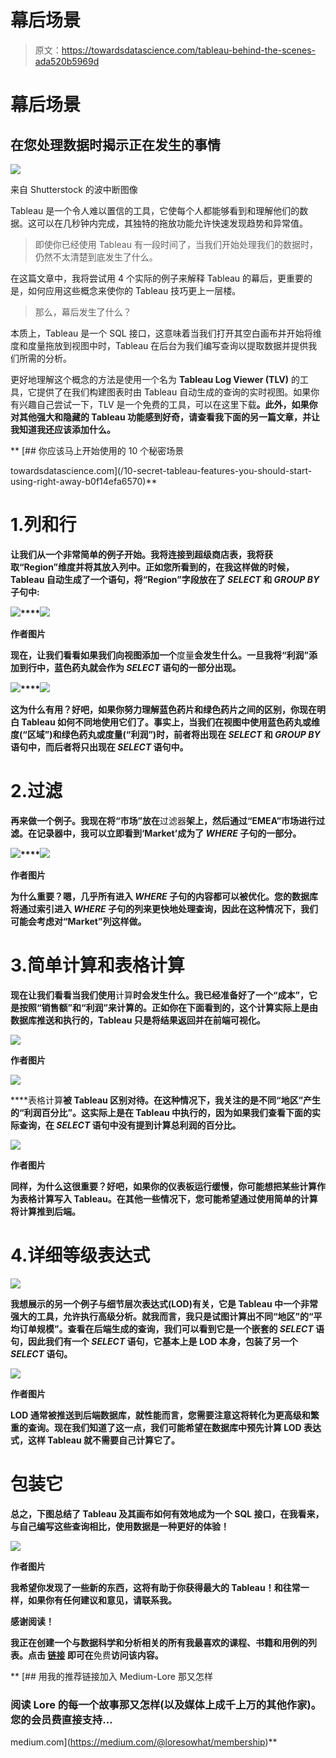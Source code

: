 # 幕后场景

> 原文：<https://towardsdatascience.com/tableau-behind-the-scenes-ada520b5969d>

# 幕后场景

## 在您处理数据时揭示正在发生的事情

![](img/b66518083960b27f965ecbe0983989b5.png)

来自 Shutterstock 的波中断图像

Tableau 是一个令人难以置信的工具，它使每个人都能够看到和理解他们的数据。这可以在几秒钟内完成，其独特的拖放功能允许快速发现趋势和异常值。

> 即使你已经使用 Tableau 有一段时间了，当我们开始处理我们的数据时，仍然不太清楚到底发生了什么。

在这篇文章中，我将尝试用 4 个实际的例子来解释 Tableau 的幕后，更重要的是，如何应用这些概念来使你的 Tableau 技巧更上一层楼。

> 那么，幕后发生了什么？

本质上，Tableau 是一个 SQL 接口，这意味着当我们打开其空白画布并开始将维度和度量拖放到视图中时，Tableau 在后台为我们编写查询以提取数据并提供我们所需的分析。

更好地理解这个概念的方法是使用一个名为 **Tableau Log Viewer (TLV)** 的工具，它提供了在我们构建图表时由 Tableau 自动生成的查询的实时视图。如果你有兴趣自己尝试一下，TLV 是一个免费的工具，可以在这里下载[](https://github.com/tableau/tableau-log-viewer)**。此外，如果你对其他强大和隐藏的 Tableau 功能感到好奇，请查看我下面的另一篇文章，并让我知道我还应该添加什么。**

**[](/10-secret-tableau-features-you-should-start-using-right-away-b0f14efa6570) [## 你应该马上开始使用的 10 个秘密场景

towardsdatascience.com](/10-secret-tableau-features-you-should-start-using-right-away-b0f14efa6570)** 

# **1.列和行**

**让我们从一个非常简单的例子开始。我将连接到超级商店表，我将获取“Region”**维度**并将其放入列中。正如您所看到的，在我这样做的时候，Tableau 自动生成了一个语句，将“Region”字段放在了 *SELECT* 和 *GROUP BY* 子句中:**

**![](img/c6b013309ca152e25acf727847ce625d.png)****![](img/7048d25620848f34486e79f94543184f.png)**

**作者图片**

**现在，让我们看看如果我们向视图添加一个**度量**会发生什么。一旦我将“利润”添加到行中，蓝色药丸就会作为 *SELECT* 语句的一部分出现。**

**![](img/31e0df5f0559141ede957ecb20873825.png)****![](img/16680a2e815d839fa1f549e0a3cb666d.png)**

**这为什么有用？好吧，如果你努力理解蓝色药片和绿色药片之间的区别，你现在明白 Tableau 如何不同地使用它们了。事实上，当我们在视图中使用蓝色药丸或维度(“区域”)和绿色药丸或度量(“利润”)时，前者将出现在 *SELECT* 和 *GROUP BY* 语句中，而后者将只出现在 *SELECT* 语句中。**

# **2.过滤**

**再来做一个例子。我现在将“市场”放在**过滤器**架上，然后通过“EMEA”市场进行过滤。在记录器中，我可以立即看到‘Market’成为了 *WHERE* 子句的一部分。**

**![](img/baac71456b81349748f7e1524e2855ab.png)****![](img/c4156b4c6c23c5e0ced63a4e8610388b.png)**

**作者图片**

**为什么重要？嗯，几乎所有进入 *WHERE* 子句的内容都可以被优化。您的数据库将通过索引进入 *WHERE* 子句的列来更快地处理查询，因此在这种情况下，我们可能会考虑对“Market”列这样做。**

# **3.简单计算和表格计算**

**现在让我们看看当我们使用**计算**时会发生什么。我已经准备好了一个“成本”，它是按照“销售额”和“利润”来计算的。正如你在下面看到的，这个计算实际上是由数据库推送和执行的，Tableau 只是将结果返回并在前端可视化。**

**![](img/8e71097f2ffda118f2308329bba02248.png)**

**作者图片**

**![](img/eb2ad74ba065476716f45d1534334ead.png)**

****表格计算**被 Tableau 区别对待。在这种情况下，我关注的是不同“地区”产生的“利润百分比”。这实际上是在 Tableau 中执行的，因为如果我们查看下面的实际查询，在 *SELECT* 语句中没有提到计算总利润的百分比。**

**![](img/027490e0a3a981b2d189aa45653cbd61.png)**

**作者图片**

**同样，为什么这很重要？好吧，如果你的仪表板运行缓慢，你可能想把某些计算作为表格计算写入 Tableau。在其他一些情况下，您可能希望通过使用简单的计算将计算推到后端。**

# **4.详细等级表达式**

**![](img/8fae3ea73d62fedff020d1ad2888c4b8.png)**

**我想展示的另一个例子与细节层次表达式(LOD)有关，它是 Tableau 中一个非常强大的工具，允许执行高级分析。就我而言，我只是试图计算出不同“地区”的“平均订单规模”。查看在后端生成的查询，我们可以看到它是一个嵌套的 *SELECT* 语句，因此我们有一个 *SELECT* 语句，它基本上是 LOD 本身，包装了另一个 *SELECT* 语句。**

**![](img/96791727c5b6af3beafb3ce03ef3ab2a.png)**

**作者图片**

**LOD 通常被推送到后端数据库，就性能而言，您需要注意这将转化为更高级和繁重的查询。现在我们知道了这一点，我们可能希望在数据库中预先计算 LOD 表达式，这样 Tableau 就不需要自己计算它了。**

# **包装它**

**总之，下图总结了 Tableau 及其画布如何有效地成为一个 SQL 接口，在我看来，与自己编写这些查询相比，使用数据是一种更好的体验！**

**![](img/ffa0138d58924948f9a5ff163b2d8c12.png)**

**作者图片**

**我希望你发现了一些新的东西，这将有助于你获得最大的 Tableau！和往常一样，如果你有任何建议和意见，请联系我。**

**感谢阅读！**

**我正在创建一个与数据科学和分析相关的所有我最喜欢的课程、书籍和用例的列表。点击 [**链接**](https://landing.mailerlite.com/webforms/landing/v3w3s2) 即可在**免费**访问该内容。**

**[](https://medium.com/@loresowhat/membership) [## 用我的推荐链接加入 Medium-Lore 那又怎样

### 阅读 Lore 的每一个故事那又怎样(以及媒体上成千上万的其他作家)。您的会员费直接支持…

medium.com](https://medium.com/@loresowhat/membership)**